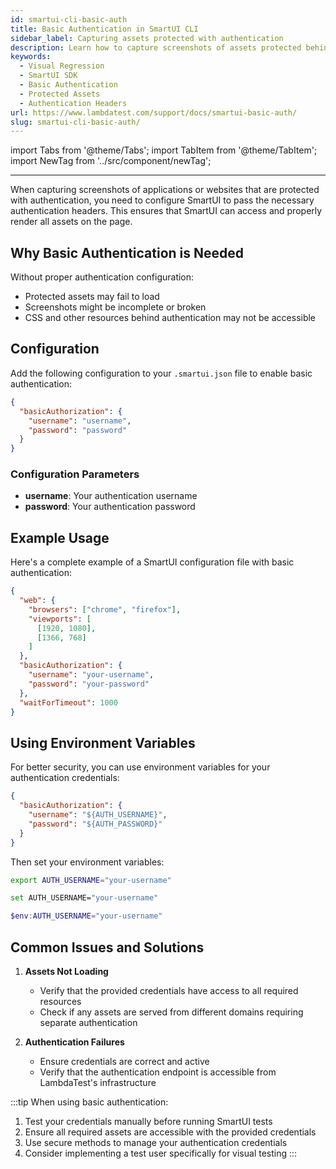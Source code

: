 ```yaml
---
id: smartui-cli-basic-auth
title: Basic Authentication in SmartUI CLI
sidebar_label: Capturing assets protected with authentication
description: Learn how to capture screenshots of assets protected behind authentication using SmartUI CLI
keywords:
  - Visual Regression
  - SmartUI SDK
  - Basic Authentication
  - Protected Assets
  - Authentication Headers
url: https://www.lambdatest.com/support/docs/smartui-basic-auth/
slug: smartui-cli-basic-auth/
---
```


import Tabs from '@theme/Tabs';
import TabItem from '@theme/TabItem';
import NewTag from '../src/component/newTag';

---
<script type="application/ld+json"
      dangerouslySetInnerHTML={{ __html: JSON.stringify({
       "@context": "https://schema.org",
        "@type": "BreadcrumbList",
        "itemListElement": [{
          "@type": "ListItem",
          "position": 1,
          "name": "LambdaTest",
          "item": "https://www.lambdatest.com"
        },{
          "@type": "ListItem",
          "position": 2,
          "name": "Support",
          "item": "https://www.lambdatest.com/support/docs/"
        },{
          "@type": "ListItem",
          "position": 3,
          "name": "Smart Visual Testing",
          "item": "https://www.lambdatest.com/support/docs/smartui-basic-auth/"
        }]
      })
    }}
></script>


When capturing screenshots of applications or websites that are protected with authentication, you need to configure SmartUI to pass the necessary authentication headers. This ensures that SmartUI can access and properly render all assets on the page.

## Why Basic Authentication is Needed

Without proper authentication configuration:
- Protected assets may fail to load
- Screenshots might be incomplete or broken
- CSS and other resources behind authentication may not be accessible

## Configuration

Add the following configuration to your `.smartui.json` file to enable basic authentication:

```json
{
  "basicAuthorization": {
    "username": "username",
    "password": "password"
  }
}
```

### Configuration Parameters

- **username**: Your authentication username
- **password**: Your authentication password

## Example Usage

Here's a complete example of a SmartUI configuration file with basic authentication:

```json
{
  "web": {
    "browsers": ["chrome", "firefox"],
    "viewports": [
      [1920, 1080],
      [1366, 768]
    ]
  },
  "basicAuthorization": {
    "username": "your-username",
    "password": "your-password"
  },
  "waitForTimeout": 1000
}
```

## Using Environment Variables

For better security, you can use environment variables for your authentication credentials:

```json
{
  "basicAuthorization": {
    "username": "${AUTH_USERNAME}",
    "password": "${AUTH_PASSWORD}"
  }
}
```

Then set your environment variables:

<Tabs className="docs__val" groupId="language">
<TabItem value="MacOS/Linux" label="MacOS/Linux" default>

```bash
export AUTH_USERNAME="your-username"
```

</TabItem>
<TabItem value="Windows" label="Windows - CMD">

```bash
set AUTH_USERNAME="your-username"
```

</TabItem>
<TabItem value="PowerShell" label="PowerShell">

```powershell
$env:AUTH_USERNAME="your-username"
```

</TabItem>
</Tabs>

## Common Issues and Solutions

1. **Assets Not Loading**
   - Verify that the provided credentials have access to all required resources
   - Check if any assets are served from different domains requiring separate authentication

2. **Authentication Failures**
   - Ensure credentials are correct and active
   - Verify that the authentication endpoint is accessible from LambdaTest's infrastructure

:::tip
When using basic authentication:
1. Test your credentials manually before running SmartUI tests
2. Ensure all required assets are accessible with the provided credentials
3. Use secure methods to manage your authentication credentials
4. Consider implementing a test user specifically for visual testing
::: 